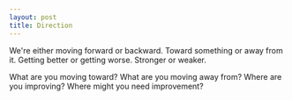 ```yaml
---
layout: post
title: Direction
---
```


We're either moving forward or backward. Toward something or away from it. Getting better or getting worse. Stronger or weaker.

What are you moving toward? What are you moving away from? Where are you improving? Where might you need improvement?
